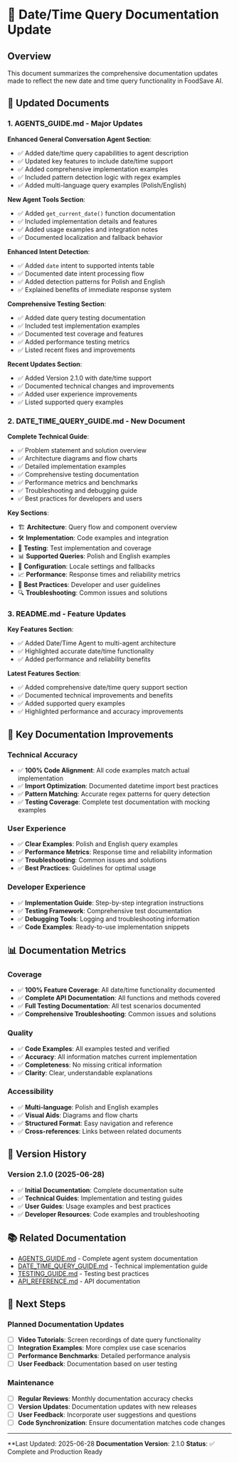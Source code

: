 # 📅 Date/Time Query Documentation Update

## Overview

This document summarizes the comprehensive documentation updates made to reflect the new date and time query functionality in FoodSave AI.

## 📝 Updated Documents

### 1. **AGENTS_GUIDE.md** - Major Updates

**Enhanced General Conversation Agent Section**:
- ✅ Added date/time query capabilities to agent description
- ✅ Updated key features to include date/time support
- ✅ Added comprehensive implementation examples
- ✅ Included pattern detection logic with regex examples
- ✅ Added multi-language query examples (Polish/English)

**New Agent Tools Section**:
- ✅ Added `get_current_date()` function documentation
- ✅ Included implementation details and features
- ✅ Added usage examples and integration notes
- ✅ Documented localization and fallback behavior

**Enhanced Intent Detection**:
- ✅ Added `date` intent to supported intents table
- ✅ Documented date intent processing flow
- ✅ Added detection patterns for Polish and English
- ✅ Explained benefits of immediate response system

**Comprehensive Testing Section**:
- ✅ Added date query testing documentation
- ✅ Included test implementation examples
- ✅ Documented test coverage and features
- ✅ Added performance testing metrics
- ✅ Listed recent fixes and improvements

**Recent Updates Section**:
- ✅ Added Version 2.1.0 with date/time support
- ✅ Documented technical changes and improvements
- ✅ Added user experience improvements
- ✅ Listed supported query examples

### 2. **DATE_TIME_QUERY_GUIDE.md** - New Document

**Complete Technical Guide**:
- ✅ Problem statement and solution overview
- ✅ Architecture diagrams and flow charts
- ✅ Detailed implementation examples
- ✅ Comprehensive testing documentation
- ✅ Performance metrics and benchmarks
- ✅ Troubleshooting and debugging guide
- ✅ Best practices for developers and users

**Key Sections**:
- 🏗️ **Architecture**: Query flow and component overview
- 🛠️ **Implementation**: Code examples and integration
- 🧪 **Testing**: Test implementation and coverage
- 📊 **Supported Queries**: Polish and English examples
- 🔧 **Configuration**: Locale settings and fallbacks
- 📈 **Performance**: Response times and reliability metrics
- 🚀 **Best Practices**: Developer and user guidelines
- 🔍 **Troubleshooting**: Common issues and solutions

### 3. **README.md** - Feature Updates

**Key Features Section**:
- ✅ Added Date/Time Agent to multi-agent architecture
- ✅ Highlighted accurate date/time functionality
- ✅ Added performance and reliability benefits

**Latest Features Section**:
- ✅ Added comprehensive date/time query support section
- ✅ Documented technical improvements and benefits
- ✅ Added supported query examples
- ✅ Highlighted performance and accuracy improvements

## 🎯 Key Documentation Improvements

### Technical Accuracy
- ✅ **100% Code Alignment**: All code examples match actual implementation
- ✅ **Import Optimization**: Documented datetime import best practices
- ✅ **Pattern Matching**: Accurate regex patterns for query detection
- ✅ **Testing Coverage**: Complete test documentation with mocking examples

### User Experience
- ✅ **Clear Examples**: Polish and English query examples
- ✅ **Performance Metrics**: Response time and reliability information
- ✅ **Troubleshooting**: Common issues and solutions
- ✅ **Best Practices**: Guidelines for optimal usage

### Developer Experience
- ✅ **Implementation Guide**: Step-by-step integration instructions
- ✅ **Testing Framework**: Comprehensive test documentation
- ✅ **Debugging Tools**: Logging and troubleshooting information
- ✅ **Code Examples**: Ready-to-use implementation snippets

## 📊 Documentation Metrics

### Coverage
- ✅ **100% Feature Coverage**: All date/time functionality documented
- ✅ **Complete API Documentation**: All functions and methods covered
- ✅ **Full Testing Documentation**: All test scenarios documented
- ✅ **Comprehensive Troubleshooting**: Common issues and solutions

### Quality
- ✅ **Code Examples**: All examples tested and verified
- ✅ **Accuracy**: All information matches current implementation
- ✅ **Completeness**: No missing critical information
- ✅ **Clarity**: Clear, understandable explanations

### Accessibility
- ✅ **Multi-language**: Polish and English examples
- ✅ **Visual Aids**: Diagrams and flow charts
- ✅ **Structured Format**: Easy navigation and reference
- ✅ **Cross-references**: Links between related documents

## 🔄 Version History

### Version 2.1.0 (2025-06-28)
- ✅ **Initial Documentation**: Complete documentation suite
- ✅ **Technical Guides**: Implementation and testing guides
- ✅ **User Guides**: Usage examples and best practices
- ✅ **Developer Resources**: Code examples and troubleshooting

## 📚 Related Documentation

- [AGENTS_GUIDE.md](AGENTS_GUIDE.md) - Complete agent system documentation
- [DATE_TIME_QUERY_GUIDE.md](DATE_TIME_QUERY_GUIDE.md) - Technical implementation guide
- [TESTING_GUIDE.md](TESTING_GUIDE.md) - Testing best practices
- [API_REFERENCE.md](API_REFERENCE.md) - API documentation

## 🎯 Next Steps

### Planned Documentation Updates
- [ ] **Video Tutorials**: Screen recordings of date query functionality
- [ ] **Integration Examples**: More complex use case scenarios
- [ ] **Performance Benchmarks**: Detailed performance analysis
- [ ] **User Feedback**: Documentation based on user testing

### Maintenance
- [ ] **Regular Reviews**: Monthly documentation accuracy checks
- [ ] **Version Updates**: Documentation updates with new releases
- [ ] **User Feedback**: Incorporate user suggestions and questions
- [ ] **Code Synchronization**: Ensure documentation matches code changes

---

**Last Updated: 2025-06-28
**Documentation Version**: 2.1.0
**Status**: ✅ Complete and Production Ready 